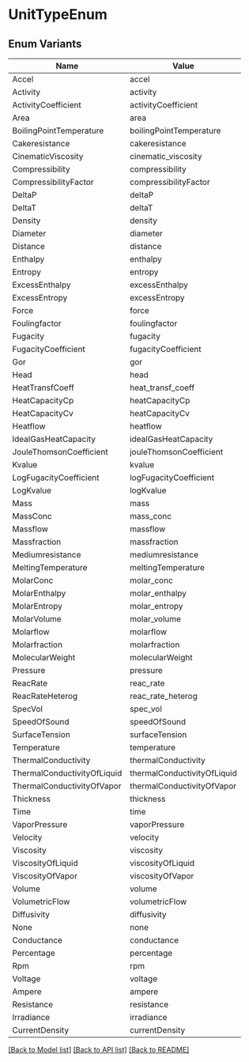 # UnitTypeEnum

## Enum Variants

| Name | Value |
|---- | -----|
| Accel | accel |
| Activity | activity |
| ActivityCoefficient | activityCoefficient |
| Area | area |
| BoilingPointTemperature | boilingPointTemperature |
| Cakeresistance | cakeresistance |
| CinematicViscosity | cinematic_viscosity |
| Compressibility | compressibility |
| CompressibilityFactor | compressibilityFactor |
| DeltaP | deltaP |
| DeltaT | deltaT |
| Density | density |
| Diameter | diameter |
| Distance | distance |
| Enthalpy | enthalpy |
| Entropy | entropy |
| ExcessEnthalpy | excessEnthalpy |
| ExcessEntropy | excessEntropy |
| Force | force |
| Foulingfactor | foulingfactor |
| Fugacity | fugacity |
| FugacityCoefficient | fugacityCoefficient |
| Gor | gor |
| Head | head |
| HeatTransfCoeff | heat_transf_coeff |
| HeatCapacityCp | heatCapacityCp |
| HeatCapacityCv | heatCapacityCv |
| Heatflow | heatflow |
| IdealGasHeatCapacity | idealGasHeatCapacity |
| JouleThomsonCoefficient | jouleThomsonCoefficient |
| Kvalue | kvalue |
| LogFugacityCoefficient | logFugacityCoefficient |
| LogKvalue | logKvalue |
| Mass | mass |
| MassConc | mass_conc |
| Massflow | massflow |
| Massfraction | massfraction |
| Mediumresistance | mediumresistance |
| MeltingTemperature | meltingTemperature |
| MolarConc | molar_conc |
| MolarEnthalpy | molar_enthalpy |
| MolarEntropy | molar_entropy |
| MolarVolume | molar_volume |
| Molarflow | molarflow |
| Molarfraction | molarfraction |
| MolecularWeight | molecularWeight |
| Pressure | pressure |
| ReacRate | reac_rate |
| ReacRateHeterog | reac_rate_heterog |
| SpecVol | spec_vol |
| SpeedOfSound | speedOfSound |
| SurfaceTension | surfaceTension |
| Temperature | temperature |
| ThermalConductivity | thermalConductivity |
| ThermalConductivityOfLiquid | thermalConductivityOfLiquid |
| ThermalConductivityOfVapor | thermalConductivityOfVapor |
| Thickness | thickness |
| Time | time |
| VaporPressure | vaporPressure |
| Velocity | velocity |
| Viscosity | viscosity |
| ViscosityOfLiquid | viscosityOfLiquid |
| ViscosityOfVapor | viscosityOfVapor |
| Volume | volume |
| VolumetricFlow | volumetricFlow |
| Diffusivity | diffusivity |
| None | none |
| Conductance | conductance |
| Percentage | percentage |
| Rpm | rpm |
| Voltage | voltage |
| Ampere | ampere |
| Resistance | resistance |
| Irradiance | irradiance |
| CurrentDensity | currentDensity |


[[Back to Model list]](../README.md#documentation-for-models) [[Back to API list]](../README.md#documentation-for-api-endpoints) [[Back to README]](../README.md)


